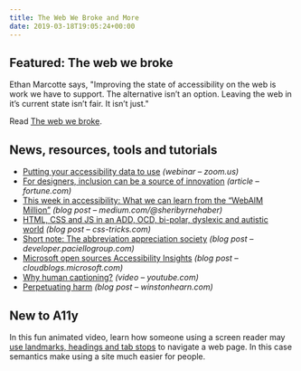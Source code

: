 ```yaml
---
title: The Web We Broke and More
date: 2019-03-18T19:05:24+00:00
---
```


## Featured: The web we broke

Ethan Marcotte says, "Improving the state of accessibility on the web is work we have to support. The alternative isn’t an option. Leaving the web in it’s current state isn’t fair. It isn’t just."

Read [The web we broke](https://ethanmarcotte.com/wrote/the-web-we-broke/).

## News, resources, tools and tutorials

* [Putting your accessibility data to use](https://zoom.us/webinar/register/1315519680417/WN_m0nxCyaVSfWesOE4BBClGA) _(webinar – zoom.us)_
* [For designers, inclusion can be a source of innovation](http://fortune.com/2019/03/06/inclusion-innovation-google/) _(article – fortune.com)_
* [This week in accessibility: What we can learn from the “WebAIM Million”](https://medium.com/@sheribyrnehaber/this-week-in-accessibility-what-we-can-learn-from-the-webaim-million-2c11540fd46d) _(blog post – medium.com/@sheribyrnehaber)_
* [HTML, CSS and JS in an ADD, OCD, bi-polar, dyslexic and autistic world](https://css-tricks.com/hmtl-css-and-js-in-an-add-ocd-bi-polar-dyslexic-and-autistic-world/) _(blog post – css-tricks.com)_
* [Short note: The abbreviation appreciation society](https://developer.paciellogroup.com/blog/2019/03/short-note-the-abbreviation-appreciation-society/) _(blog post – developer.paciellogroup.com)_
* [Microsoft open sources Accessibility Insights](https://cloudblogs.microsoft.com/opensource/2019/03/12/microsoft-open-sources-accessibility-insights/) _(blog post – cloudblogs.microsoft.com)_
* [Why human captioning?](https://www.youtube.com/watch?v=XKe1O7ppyqQ) _(video – youtube.com)_
* [Perpetuating harm](https://www.winstonhearn.com/wrote/2019/perpetuating-harm/) _(blog post – winstonhearn.com)_

## New to A11y

In this fun animated video, learn how someone using a screen reader may [use landmarks, headings and tab stops](https://www.youtube.com/watch?v=HE2R86EZPMA) to navigate a web page. In this case semantics make using a site much easier for people.